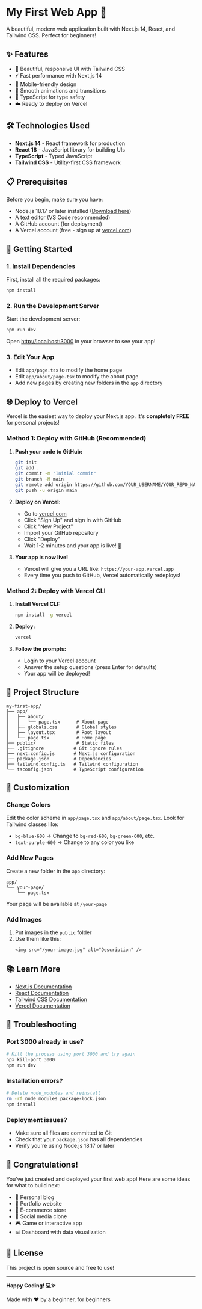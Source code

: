 # My First Web App 🚀

A beautiful, modern web application built with Next.js 14, React, and Tailwind CSS. Perfect for beginners!

## ✨ Features

- 🎨 Beautiful, responsive UI with Tailwind CSS
- ⚡ Fast performance with Next.js 14
- 📱 Mobile-friendly design
- 🌈 Smooth animations and transitions
- 📘 TypeScript for type safety
- ☁️ Ready to deploy on Vercel

## 🛠️ Technologies Used

- **Next.js 14** - React framework for production
- **React 18** - JavaScript library for building UIs
- **TypeScript** - Typed JavaScript
- **Tailwind CSS** - Utility-first CSS framework

## 📋 Prerequisites

Before you begin, make sure you have:
- Node.js 18.17 or later installed ([Download here](https://nodejs.org/))
- A text editor (VS Code recommended)
- A GitHub account (for deployment)
- A Vercel account (free - sign up at [vercel.com](https://vercel.com))

## 🚀 Getting Started

### 1. Install Dependencies

First, install all the required packages:

```bash
npm install
```

### 2. Run the Development Server

Start the development server:

```bash
npm run dev
```

Open [http://localhost:3000](http://localhost:3000) in your browser to see your app!

### 3. Edit Your App

- Edit `app/page.tsx` to modify the home page
- Edit `app/about/page.tsx` to modify the about page
- Add new pages by creating new folders in the `app` directory

## 🌐 Deploy to Vercel

Vercel is the easiest way to deploy your Next.js app. It's **completely FREE** for personal projects!

### Method 1: Deploy with GitHub (Recommended)

1. **Push your code to GitHub:**
   ```bash
   git init
   git add .
   git commit -m "Initial commit"
   git branch -M main
   git remote add origin https://github.com/YOUR_USERNAME/YOUR_REPO_NAME.git
   git push -u origin main
   ```

2. **Deploy on Vercel:**
   - Go to [vercel.com](https://vercel.com)
   - Click "Sign Up" and sign in with GitHub
   - Click "New Project"
   - Import your GitHub repository
   - Click "Deploy"
   - Wait 1-2 minutes and your app is live! 🎉

3. **Your app is now live!**
   - Vercel will give you a URL like: `https://your-app.vercel.app`
   - Every time you push to GitHub, Vercel automatically redeploys!

### Method 2: Deploy with Vercel CLI

1. **Install Vercel CLI:**
   ```bash
   npm install -g vercel
   ```

2. **Deploy:**
   ```bash
   vercel
   ```

3. **Follow the prompts:**
   - Login to your Vercel account
   - Answer the setup questions (press Enter for defaults)
   - Your app will be deployed!

## 📁 Project Structure

```
my-first-app/
├── app/
│   ├── about/
│   │   └── page.tsx      # About page
│   ├── globals.css       # Global styles
│   ├── layout.tsx        # Root layout
│   └── page.tsx          # Home page
├── public/               # Static files
├── .gitignore           # Git ignore rules
├── next.config.js       # Next.js configuration
├── package.json         # Dependencies
├── tailwind.config.ts   # Tailwind configuration
└── tsconfig.json        # TypeScript configuration
```

## 🎨 Customization

### Change Colors

Edit the color scheme in `app/page.tsx` and `app/about/page.tsx`. Look for Tailwind classes like:
- `bg-blue-600` → Change to `bg-red-600`, `bg-green-600`, etc.
- `text-purple-600` → Change to any color you like

### Add New Pages

Create a new folder in the `app` directory:

```
app/
└── your-page/
    └── page.tsx
```

Your page will be available at `/your-page`

### Add Images

1. Put images in the `public` folder
2. Use them like this:
   ```tsx
   <img src="/your-image.jpg" alt="Description" />
   ```

## 📚 Learn More

- [Next.js Documentation](https://nextjs.org/docs)
- [React Documentation](https://react.dev)
- [Tailwind CSS Documentation](https://tailwindcss.com/docs)
- [Vercel Documentation](https://vercel.com/docs)

## 🐛 Troubleshooting

### Port 3000 already in use?
```bash
# Kill the process using port 3000 and try again
npx kill-port 3000
npm run dev
```

### Installation errors?
```bash
# Delete node_modules and reinstall
rm -rf node_modules package-lock.json
npm install
```

### Deployment issues?
- Make sure all files are committed to Git
- Check that your `package.json` has all dependencies
- Verify you're using Node.js 18.17 or later

## 🎉 Congratulations!

You've just created and deployed your first web app! Here are some ideas for what to build next:

- 📝 Personal blog
- 💼 Portfolio website
- 🛒 E-commerce store
- 📱 Social media clone
- 🎮 Game or interactive app
- 📊 Dashboard with data visualization

## 📝 License

This project is open source and free to use!

---

**Happy Coding! 💻✨**

Made with ❤️ by a beginner, for beginners

